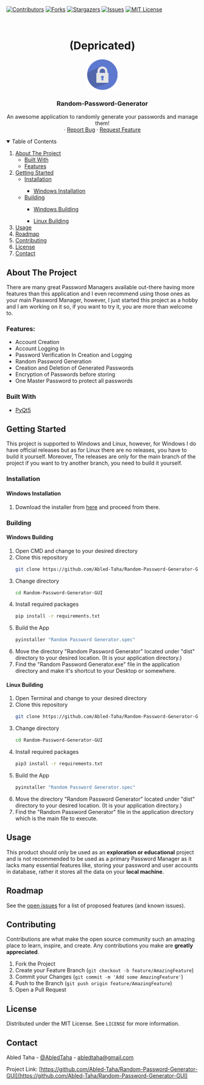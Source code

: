[![Contributors][contributors-shield]][contributors-url]
[![Forks][forks-shield]][forks-url]
[![Stargazers][stars-shield]][stars-url]
[![Issues][issues-shield]][issues-url]
[![MIT License][license-shield]][license-url]



<!-- PROJECT LOGO -->
<br />
<h1 align="center">(Depricated)</h1>
<p align="center">
  <a href="https://github.com/othneildrew/Best-README-Template">
    <img src="src/Files/icon.png" alt="Logo" width="80" height="80">
  </a>

  <h3 align="center">Random-Password-Generator</h3>

  <p align="center">
    An awesome application to randomly generate your passwords and manage them!
    <br />
    ·
    <a href="https://github.com/Abled-Taha/Random-Password-Generator-GUI/issues">Report Bug</a>
    ·
    <a href="https://github.com/Abled-Taha/Random-Password-Generator-GUI/issues">Request Feature</a>
  </p>
</p>



<!-- TABLE OF CONTENTS -->
<details open="open">
  <summary>Table of Contents</summary>
  <ol>
    <li>
      <a href="#about-the-project">About The Project</a>
      <ul>
        <li><a href="#built-with">Built With</a></li>
        <li><a href="#features">Features</a></li>
      </ul>
    </li>
    <li>
      <a href="#getting-started">Getting Started</a>
      <ul>
        <li><a href="#installation">Installation</a></li>
        <ul>
        <li><a href="#windows-installation">Windows Installation</a></li>
        </ul>
        <li><a href="#building">Building</a></li>
        <ul>
        <li><a href="#windows-building">Windows Building</a></li>
        </ul>
        <ul>
        <li><a href="#linux-building">Linux Building</a></li>
        </ul>
      </ul>
    </li>
    <li><a href="#usage">Usage</a></li>
    <li><a href="#roadmap">Roadmap</a></li>
    <li><a href="#contributing">Contributing</a></li>
    <li><a href="#license">License</a></li>
    <li><a href="#contact">Contact</a></li>
  </ol>
</details>



<!-- ABOUT THE PROJECT -->
## About The Project

There are many great Password Managers available out-there having more features than this application and I even recommend using those ones as your main Password Manager, however, I just started this project as a hobby and I am working on it so, if you want to try it, you are more than welcome to.

### Features:
* Account Creation
* Account Logging In
* Password Verification In Creation and Logging
* Random Password Generation
* Creation and Deletion of Generated Passwords
* Encryption of Passwords before storing
* One Master Password to protect all passwords

### Built With

* [PyQt5](https://pypi.org/project/PyQt5/)


<!-- GETTING STARTED -->
## Getting Started

This project is supported to Windows and Linux, however, for Windows I do have official releases but as for Linux there are no releases, you have to build it yourself. Moreover, The releases are only for the main branch of the project if you want to try another branch, you need to build it yourself.

### Installation

#### Windows Installation

1. Download the installer from <a href='https://github.com/Abled-Taha/Random-Password-Generator-GUI/releases/tag/v.2.0'>here</a> and proceed from there.

### Building
#### Windows Building
1. Open CMD and change to your desired directory
2. Clone this repository
   ```sh
   git clone https://github.com/Abled-Taha/Random-Password-Generator-GUI
   ```
3. Change directory
   ```sh
   cd Random-Password-Generator-GUI
   ```
4. Install required packages
   ```sh
   pip install -r requirements.txt
   ```
5. Build the App
   ```sh
   pyinstaller "Random Password Generator.spec"
   ```
6. Move the directory "Random Password Generator" located under "dist" directory to your desired location. (It is your application directory.)
7. Find the "Random Password Generator.exe" file in the application directory and make it's shortcut to your Desktop or somewhere.

#### Linux Building
1. Open Terminal and change to your desired directory
2. Clone this repository
   ```sh
   git clone https://github.com/Abled-Taha/Random-Password-Generator-GUI
   ```
3. Change directory
   ```sh
   cd Random-Password-Generator-GUI
   ```
4. Install required packages
   ```sh
   pip3 install -r requirements.txt
   ```
5. Build the App
   ```sh
   pyinstaller "Random Password Generator.spec"
   ```
6. Move the directory "Random Password Generator" located under "dist" directory to your desired location. (It is your application directory.)
7. Find the "Random Password Generator" file in the application directory which is the main file to execute.


<!-- USAGE EXAMPLES -->
## Usage

This product should only be used as an **exploration or educational** project and is not recommended to be used as a primary Password Manager as it lacks many essential features like, storing your password and user accounts in database, rather it stores all the data on your **local machine**.

<!-- ROADMAP -->
## Roadmap

See the [open issues](https://github.com/Abled-Taha/Random-Password-Generator-GUI/issues) for a list of proposed features (and known issues).

<!-- CONTRIBUTING -->
## Contributing

Contributions are what make the open source community such an amazing place to learn, inspire, and create. Any contributions you make are **greatly appreciated**.

1. Fork the Project
2. Create your Feature Branch (`git checkout -b feature/AmazingFeature`)
3. Commit your Changes (`git commit -m 'Add some AmazingFeature'`)
4. Push to the Branch (`git push origin feature/AmazingFeature`)
5. Open a Pull Request

<!-- LICENSE -->
## License

Distributed under the MIT License. See `LICENSE` for more information.



<!-- CONTACT -->
## Contact

Abled Taha - [@AbledTaha](https://twitter.com/@AbledTaha) - abledtaha@gmail.com

Project Link: [https://github.com/Abled-Taha/Random-Password-Generator-GUI](https://github.com/Abled-Taha/Random-Password-Generator-GUI)

<!-- MARKDOWN LINKS & IMAGES -->
<!-- https://www.markdownguide.org/basic-syntax/#reference-style-links -->
[contributors-shield]: https://img.shields.io/github/contributors/Abled-Taha/Random-Password-Generator-GUI.svg?style=for-the-badge
[contributors-url]: https://github.com/Abled-Taha/Random-Password-Generator-GUI/graphs/contributors
[forks-shield]: https://img.shields.io/github/forks/Abled-Taha/Random-Password-Generator-GUI.svg?style=for-the-badge
[forks-url]: https://github.com/Abled-Taha/Random-Password-Generator-GUI/network/members
[stars-shield]: https://img.shields.io/github/stars/Abled-Taha/Random-Password-Generator-GUI.svg?style=for-the-badge
[stars-url]: https://github.com/Abled-Taha/Random-Password-Generator-GUI/stargazers
[issues-shield]: https://img.shields.io/github/issues/Abled-Taha/Random-Password-Generator-GUI.svg?style=for-the-badge
[issues-url]: https://github.com/Abled-Taha/Random-Password-Generator-GUI/issues
[license-shield]: https://img.shields.io/github/license/Abled-Taha/Random-Password-Generator-GUI.svg?style=for-the-badge
[license-url]: https://github.com/Abled-Taha/Random-Password-Generator-GUI/blob/main/LICENSE.txt
